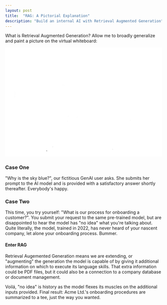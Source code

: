 ```yaml
---
layout: post
title:  "RAG: A Pictorial Explanation"
description: "Build an internal AI with Retrieval Augmented Generation"
---
```

What is Retrieval Augmented Generation? Allow me to broadly generalize and paint a picture on the virtual whiteboard:

![](/assets/images/rag_pres.gif)

### Case One
"Why is the sky blue?", our fictitious GenAI user asks. She submits her prompt to the AI model and is provided with a satisfactory answer shortly thereafter. Everybody's happy.

### Case Two
This time, you try yourself: "What is our process for onboarding a customer?". You submit your request to the same pre-trained model, but are disappointed to hear the model has "no idea" what you're talking about. Quite literally, the model, trained in 2022, has never heard of your nascent company, let alone your onboarding process. Bummer.

#### Enter RAG
Retrieval Augemented Generation means we are extending, or "augmenting" the generation the model is capable of by giving it additional information on which to execute its language skills. That extra information could be PDF files, but it could also be a connection to a company database or document management.

Voilá, "no idea" is history as the model flexes its muscles on the additional inputs provided. Final result: Acme Ltd.'s onboarding procedures are summarized to a tee, just the way you wanted.
